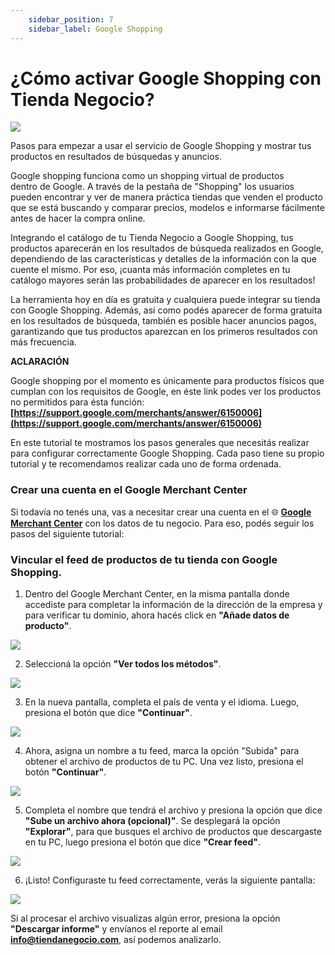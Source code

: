 ```yaml
---
    sidebar_position: 7
    sidebar_label: Google Shopping
---
```


# ¿Cómo activar Google Shopping con Tienda Negocio?

![](/Fotos/Configuraciones/Google-Shopping/google-shopping.jpg)


Pasos para empezar a usar el servicio de Google Shopping
y mostrar tus productos en resultados de búsquedas y 
anuncios.

Google shopping funciona como un shopping virtual de productos  
dentro de Google. A través de la pestaña de "Shopping" los usuarios 
pueden encontrar y ver de manera práctica tiendas que venden el 
producto que se está buscando y comparar precios, modelos e 
informarse fácilmente antes de hacer la compra online.

Integrando el catálogo de tu Tienda Negocio a Google Shopping, tus 
productos aparecerán en los resultados de búsqueda realizados en 
Google, dependiendo de las características y detalles de la 
información con la que cuente el mismo. Por eso, ¡cuanta más 
información completes en tu catálogo mayores serán las 
probabilidades de aparecer en los resultados!

La herramienta hoy en día es gratuita y cualquiera puede integrar su 
tienda con Google Shopping. Además, así como podés aparecer de 
forma gratuita en los resultados de búsqueda, también es posible 
hacer anuncios pagos, garantizando que tus productos aparezcan en
los primeros resultados con más frecuencia.

**ACLARACIÓN**

Google shopping por el momento es únicamente para productos 
físicos que cumplan con los requisitos de Google, en éste link 
podes ver los productos no permitidos para ésta función: 
**[https://support.google.com/merchants/answer/6150006](https://support.google.com/merchants/answer/6150006)** 

En este tutorial te mostramos los pasos generales que necesitás 
realizar para configurar correctamente Google Shopping. Cada paso 
tiene su propio tutorial y te recomendamos realizar cada uno de 
forma ordenada.

### Crear una cuenta en el Google Merchant Center

Si todavía no tenés una, vas a necesitar crear una cuenta en el 🌐
**[Google Merchant Center](https://www.google.com/retail/solutions/merchant-center/#?modal_active=none)** con los datos de tu negocio. Para eso, podés seguir los pasos del siguiente tutorial:

### Vincular el feed de productos de tu tienda con Google Shopping.

1. Dentro del Google Merchant Center, en la misma pantalla donde accediste para 
completar la información de la dirección de la empresa y para verificar tu 
dominio, ahora hacés click en **"Añade datos de producto"**.

![](/Fotos/Configuraciones/Google-Shopping/google-shopping-1.jpg)

2. Seleccioná la opción **"Ver todos los métodos"**.

![](/Fotos/Configuraciones/Google-Shopping/google-shopping-7.jpg)

3. En la nueva pantalla, completa el país de venta y el idioma. Luego, 
presiona el botón que dice  **"Continuar"**.

![](/Fotos/Configuraciones/Google-Shopping/google-shopping-4.jpg)

4. Ahora, asigna un nombre a tu feed, marca la opción "Subida" 
para obtener el archivo de productos de tu PC. Una vez listo, presiona
el botón **"Continuar"**.

![](/Fotos/Configuraciones/Google-Shopping/google-shopping-5.jpg)

5. Completa el nombre que tendrá el archivo y presiona la opción que 
dice **"Sube un archivo ahora (opcional)"**. Se desplegará la opción 
**"Explorar"**, para que busques el archivo de productos que 
descargaste en tu PC, luego presiona el botón que dice **"Crear feed"**.

![](/Fotos/Configuraciones/Google-Shopping/google-shopping-6.jpg)

6. ¡Listo! Configuraste tu feed correctamente, verás la siguiente 
pantalla:

![](/Fotos/Configuraciones/Google-Shopping/google-shopping-3.jpg)

Si al procesar el archivo visualizas algún error, presiona la opción 
**"Descargar informe"** y envíanos el reporte al email **[info@tiendanegocio.com](mailto:info@tiendanegocio.com)**, así podemos analizarlo.